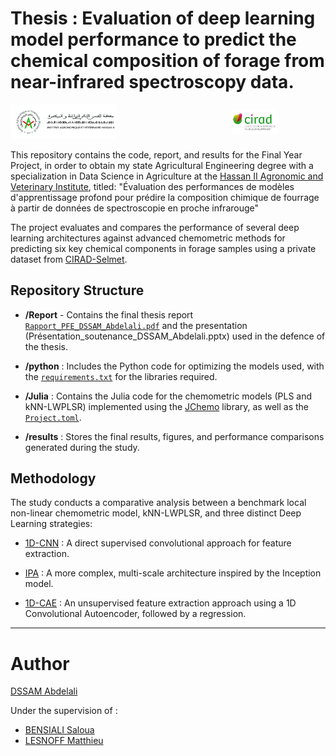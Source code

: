 # Thesis : Evaluation of deep learning model performance to predict the chemical composition of forage from near-infrared spectroscopy data.

<div style="display:flex; justify-content:space-between; align-items:center; width:100%;">
  <a href="https://iav.ac.ma/">
    <img src="./assets/logo_iav2.png" width="400" alt="IAV - Hassan II" style="max-width:48%; height:auto;" />
  </a>
  <a href="https://umr-selmet.cirad.fr/">
    <img src="./assets/logo-cirad.jpg" width="170" alt="CIRAD-Selmet" style="max-width:48%; height:auto;" />
  </a>
</div>





This repository contains the code, report, and results for the Final Year Project, in order to obtain my state Agricultural Engineering degree with a specialization in Data Science in Agriculture at the [Hassan II Agronomic and Veterinary Institute](https://iav.ac.ma/), titled: 
"Évaluation des performances de modèles d'apprentissage profond pour prédire la composition chimique de fourrage à partir de données de spectroscopie en proche infrarouge"

The project evaluates and compares the performance of several deep learning architectures against advanced chemometric methods for predicting six key chemical components in forage samples using a private dataset from [CIRAD-Selmet](https://umr-selmet.cirad.fr/).

## Repository Structure

- **/Report** - Contains the final thesis report [`Rapport_PFE_DSSAM_Abdelali.pdf`](.report/Rapport_PFE_DSSAM_Abdelali.pdf) and the presentation (Présentation_soutenance_DSSAM_Abdelali.pptx) used in the defence of the thesis.

- **/python** : Includes the Python code for optimizing the models used, with the  [`requirements.txt`](.python/requirements.txt) for the libraries required.

- **/Julia** : Contains the Julia code for the chemometric models (PLS and kNN-LWPLSR) implemented using the [JChemo](https://github.com/mlesnoff/Jchemo.jl) library, as well as the [`Project.toml`](Julia/Project.toml).

- **/results** : Stores the final results, figures, and performance comparisons generated during the study.

## Methodology
The study conducts a comparative analysis between a benchmark local non-linear chemometric model, kNN-LWPLSR, and three distinct Deep Learning strategies:

- [1D-CNN](https://doi.org/10.1016/j.chemolab.2023.105023) : A direct supervised convolutional approach for feature extraction.

- [IPA](https://doi.org/10.1016/j.fuel.2024.133016) : A more complex, multi-scale architecture inspired by the Inception model.

- [1D-CAE](https://doi.org/10.7717/peerj-cs.1266) : An unsupervised feature extraction approach using a 1D Convolutional Autoencoder, followed by a regression.

___
# Author
[DSSAM Abdelali](https://github.com/AliD47)

Under the supervision of :
- [BENSIALI Saloua](https://www.researchgate.net/profile/Saloua-Bensiali)
- [LESNOFF Matthieu](https://github.com/mlesnoff)
